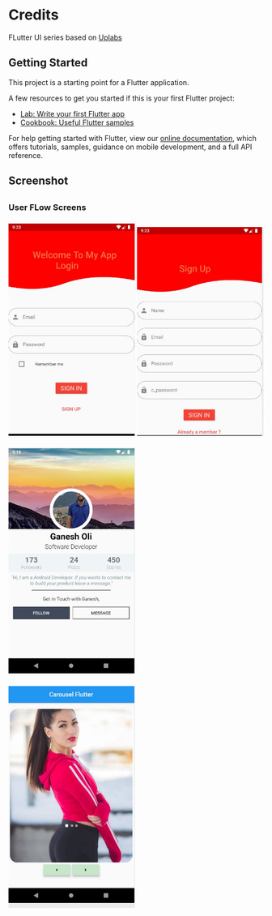 # Credits

FLutter UI series based on <a href="https://www.uplabs.com/">Uplabs</a>


## Getting Started

This project is a starting point for a Flutter application.

A few resources to get you started if this is your first Flutter project:

- [Lab: Write your first Flutter app](https://flutter.dev/docs/get-started/codelab)
- [Cookbook: Useful Flutter samples](https://flutter.dev/docs/cookbook)

For help getting started with Flutter, view our
[online documentation](https://flutter.dev/docs), which offers tutorials,
samples, guidance on mobile development, and a full API reference.

<h2>Screenshot<h2>
<h3>User FLow Screens<h3>
  
 <div align="">
    <img src="/screenshots/login.JPG" width="250px"</img> 
    <img src="/screenshots/signup.JPG" width="250px"</img> 
</div>
<br>
 <div align="">
    <img src="/screenshots/profile.JPG" width="250px"</img> 
</div>
<br>
 <div align="">
    <img src="/screenshots/carosulJPG.JPG" width="250px"</img> 
</div>

